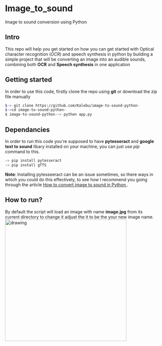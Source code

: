 # Image_to_sound
Image to sound conversion using Python

Intro
--------
This repo will help you get started on how you can get started with Optical character recognition (*OCR*) and speech synthesis in python by building a simple project that will be converting an image into an audible sounds, combining both **OCR** and **Speech synthesis** in one application

Getting started 
-----------------
In order to use this code, firstly clone the repo using **git** or download the zip file manually

```bash
$-> git clone https://github.com/Kalebu/image-to-sound-python-
$->cd image-to-sound-python-
$ image-to-sound-python--> python app.py
```

Dependancies 
-------------
In order to run this code you're supposed to have **pytesseract** and **google text to sound** libary installed
on your machine, you can just use *pip* command to this.

```bash
-> pip install pytesseract
-> pip install gTTS
```

**Note**: Installing pytesseeract can be an issue sometimes, so there ways in which you could do this effectively, to see how I recommend you going through the article [How to convert image to sound in Python ](https://kalebujordan.com/image-to-sound-in-python/)
.


How to run?
------------
By default the script will load an image with name **image.jpg** from its current directory
to change it adjust the it to be the your new image name.
<img src="image_name.png" alt="drawing" width="400"/>


